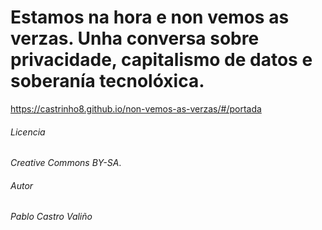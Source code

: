 # Estamos na hora e non vemos as verzas. Unha conversa sobre privacidade, capitalismo de datos e soberanía tecnolóxica.

https://castrinho8.github.io/non-vemos-as-verzas/#/portada

###### Licencia
*Creative Commons BY-SA*.

###### Autor
*Pablo Castro Valiño*
